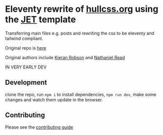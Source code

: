 # Eleventy rewrite of [hullcss.org](https://HullCSS.org) using the [JET](https://github.com/marcamos/jet) template  

Transferring main files e.g. posts and rewriting the css to be eleventy and tailwind compliant.  

Original repo is [here](https://github.com/hullcss/hullcss-site)  

Original authors include [Kieran Robson](https://github.com/kieranrobson) and [Nathaniel Read](https://github.com/itisNathaniel)  

IN VERY EARLY DEV

## Development

clone the repo, run `npm i` to install dependencies, `npm run dev`, make some changes and watch them update in the browser.

## Contributing

Please see the [contributing guide](https://github.com/hullcss/hullcss-site-jet/blob/main/CONTRIBUTING.md)
